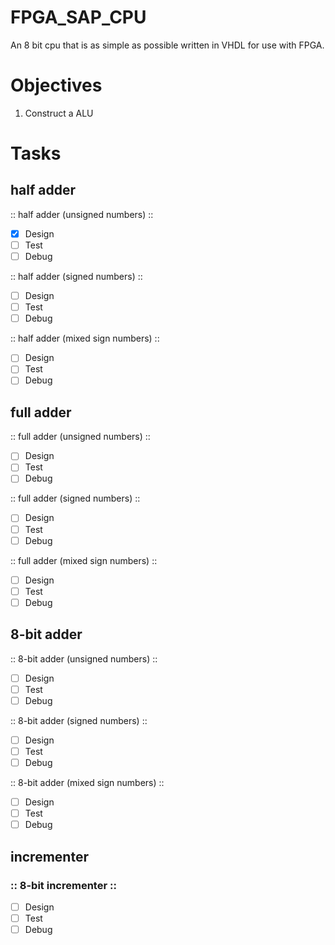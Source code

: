 # FPGA_SAP_CPU
 An 8 bit cpu that is as simple as possible written in VHDL for use with FPGA.
 
# Objectives
 1) Construct a ALU

# Tasks
## half adder
:: half adder (unsigned numbers) ::
- [X] Design
- [ ] Test
- [ ] Debug

:: half adder (signed numbers) ::
- [ ] Design
- [ ] Test
- [ ] Debug

:: half adder (mixed sign numbers) ::
- [ ] Design
- [ ] Test
- [ ] Debug

## full adder
:: full adder (unsigned numbers) ::
- [ ] Design
- [ ] Test
- [ ] Debug

:: full adder (signed numbers) ::
- [ ] Design
- [ ] Test
- [ ] Debug

:: full adder (mixed sign numbers) ::
- [ ] Design
- [ ] Test
- [ ] Debug

## 8-bit adder
:: 8-bit adder (unsigned numbers) ::
- [ ] Design
- [ ] Test
- [ ] Debug

:: 8-bit adder (signed numbers) ::
- [ ] Design
- [ ] Test
- [ ] Debug

:: 8-bit adder (mixed sign numbers) ::
- [ ] Design
- [ ] Test
- [ ] Debug

## incrementer
### :: 8-bit incrementer ::
- [ ] Design
- [ ] Test
- [ ] Debug
